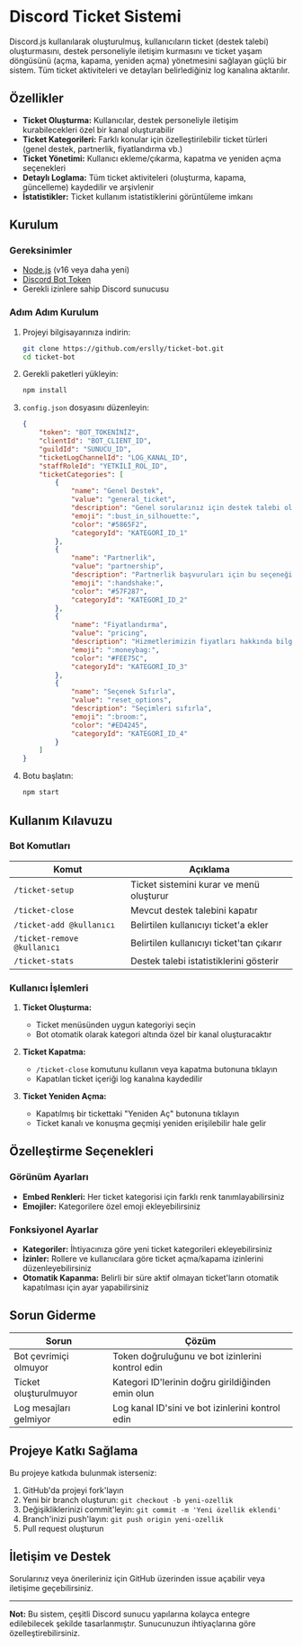 # Discord Ticket Sistemi

Discord.js kullanılarak oluşturulmuş, kullanıcıların ticket (destek talebi) oluşturmasını, destek personeliyle iletişim kurmasını ve ticket yaşam döngüsünü (açma, kapama, yeniden açma) yönetmesini sağlayan güçlü bir sistem. Tüm ticket aktiviteleri ve detayları belirlediğiniz log kanalına aktarılır.

## Özellikler

- **Ticket Oluşturma:** Kullanıcılar, destek personeliyle iletişim kurabilecekleri özel bir kanal oluşturabilir
- **Ticket Kategorileri:** Farklı konular için özelleştirilebilir ticket türleri (genel destek, partnerlik, fiyatlandırma vb.)
- **Ticket Yönetimi:** Kullanıcı ekleme/çıkarma, kapatma ve yeniden açma seçenekleri
- **Detaylı Loglama:** Tüm ticket aktiviteleri (oluşturma, kapama, güncelleme) kaydedilir ve arşivlenir
- **İstatistikler:** Ticket kullanım istatistiklerini görüntüleme imkanı

## Kurulum

### Gereksinimler

- [Node.js](https://nodejs.org/en/) (v16 veya daha yeni)
- [Discord Bot Token](https://discord.com/developers/applications)
- Gerekli izinlere sahip Discord sunucusu

### Adım Adım Kurulum

1. Projeyi bilgisayarınıza indirin:
   ```bash
   git clone https://github.com/erslly/ticket-bot.git
   cd ticket-bot
   ```

2. Gerekli paketleri yükleyin:
   ```bash
   npm install
   ```

3. `config.json` dosyasını düzenleyin:
   ```json
   {
       "token": "BOT_TOKENİNİZ",
       "clientId": "BOT_CLIENT_ID",
       "guildId": "SUNUCU_ID",
       "ticketLogChannelId": "LOG_KANAL_ID",
       "staffRoleId": "YETKİLİ_ROL_ID",
       "ticketCategories": [
           {
               "name": "Genel Destek",
               "value": "general_ticket",
               "description": "Genel sorularınız için destek talebi oluşturun",
               "emoji": ":bust_in_silhouette:",
               "color": "#5865F2",
               "categoryId": "KATEGORİ_ID_1"
           },
           {
               "name": "Partnerlik",
               "value": "partnership",
               "description": "Partnerlik başvuruları için bu seçeneği kullanın",
               "emoji": ":handshake:",
               "color": "#57F287",
               "categoryId": "KATEGORİ_ID_2"
           },
           {
               "name": "Fiyatlandırma",
               "value": "pricing",
               "description": "Hizmetlerimizin fiyatları hakkında bilgi alın",
               "emoji": ":moneybag:",
               "color": "#FEE75C",
               "categoryId": "KATEGORİ_ID_3"
           },
           {
               "name": "Seçenek Sıfırla",
               "value": "reset_options",
               "description": "Seçimleri sıfırla",
               "emoji": ":broom:",
               "color": "#ED4245",
               "categoryId": "KATEGORİ_ID_4"
           }
       ]
   }
   ```

4. Botu başlatın:
   ```bash
   npm start
   ```

## Kullanım Kılavuzu

### Bot Komutları

| Komut | Açıklama |
|-------|----------|
| `/ticket-setup` | Ticket sistemini kurar ve menü oluşturur |
| `/ticket-close` | Mevcut destek talebini kapatır |
| `/ticket-add @kullanıcı` | Belirtilen kullanıcıyı ticket'a ekler |
| `/ticket-remove @kullanıcı` | Belirtilen kullanıcıyı ticket'tan çıkarır |
| `/ticket-stats` | Destek talebi istatistiklerini gösterir |

### Kullanıcı İşlemleri

1. **Ticket Oluşturma:** 
   - Ticket menüsünden uygun kategoriyi seçin
   - Bot otomatik olarak kategori altında özel bir kanal oluşturacaktır

2. **Ticket Kapatma:**
   - `/ticket-close` komutunu kullanın veya kapatma butonuna tıklayın
   - Kapatılan ticket içeriği log kanalına kaydedilir

3. **Ticket Yeniden Açma:**
   - Kapatılmış bir tickettaki "Yeniden Aç" butonuna tıklayın
   - Ticket kanalı ve konuşma geçmişi yeniden erişilebilir hale gelir

## Özelleştirme Seçenekleri

### Görünüm Ayarları
- **Embed Renkleri:** Her ticket kategorisi için farklı renk tanımlayabilirsiniz
- **Emojiler:** Kategorilere özel emoji ekleyebilirsiniz

### Fonksiyonel Ayarlar
- **Kategoriler:** İhtiyacınıza göre yeni ticket kategorileri ekleyebilirsiniz
- **İzinler:** Rollere ve kullanıcılara göre ticket açma/kapama izinlerini düzenleyebilirsiniz
- **Otomatik Kapanma:** Belirli bir süre aktif olmayan ticket'ların otomatik kapatılması için ayar yapabilirsiniz

## Sorun Giderme

| Sorun | Çözüm |
|-------|-------|
| Bot çevrimiçi olmuyor | Token doğruluğunu ve bot izinlerini kontrol edin |
| Ticket oluşturulmuyor | Kategori ID'lerinin doğru girildiğinden emin olun |
| Log mesajları gelmiyor | Log kanal ID'sini ve bot izinlerini kontrol edin |

## Projeye Katkı Sağlama

Bu projeye katkıda bulunmak isterseniz:

1. GitHub'da projeyi fork'layın
2. Yeni bir branch oluşturun: `git checkout -b yeni-ozellik`
3. Değişikliklerinizi commit'leyin: `git commit -m 'Yeni özellik eklendi'`
4. Branch'inizi push'layın: `git push origin yeni-ozellik`
5. Pull request oluşturun

## İletişim ve Destek

Sorularınız veya önerileriniz için GitHub üzerinden issue açabilir veya iletişime geçebilirsiniz.

---

**Not:** Bu sistem, çeşitli Discord sunucu yapılarına kolayca entegre edilebilecek şekilde tasarlanmıştır. Sunucunuzun ihtiyaçlarına göre özelleştirebilirsiniz.
